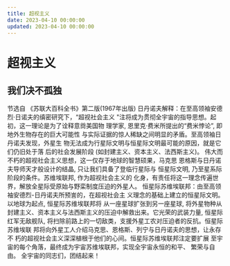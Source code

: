 ```yaml
---
title: 超视主义
date: 2023-04-10 00:00:00
updated: 2023-04-10 00:00:00
---
```



# 超视主义


## 我们决不孤独
节选自 《苏联大百科全书》第二版(1967年出版)
日丹诺夫解释：在至高领袖安德烈·日诺夫的缜密研究下，“超视社会主义 "注将成为贯彻全宇宙的指导思想。起初，这一理论是为了诠释意㸗美国物 理学家, 恩里克·费米所提出的“费米悖论”, 即地外生物存在的巨大可能性 与实际证据的惊人稀缺之间明显的矛盾。至高领袖日丹诺夫发现，外星生 物无法成为行星际文明与恒星际文明最可能的原因，就是它们仍旧处于落 后的社会发展阶段 (如封建主义、资本主义、法西斯主义)。
伟大而不朽的超视社会主义思想，这一仅存于地球的智慧硕果，马克思 恩格斯与日丹诺夫导师天才般设计的结晶, 只让我们具备了登临行星际与 恒星际文明, 乃至星系际阶段的条件。苏维埃联邦, 作为超视社会主义的 化身，有责任将这一理念传遍世界，解放全星际受原始与野栾制度压迫的外星人。
恒星际苏维埃联邦：由至高领袖安德烈-日丹诺夫所预訔的，在超视社会主 义理念的基础上建立的恒星际文明。以地球为起点, 恒星际苏维埃联邦将 从一座星球扩张到另一座星球, 将外星物种从封建主义、资本主义与法西斯主义的压迫中解救出来。它光荣的武装力量, 恒星际红军无敌舰队, 将扫除前路上的一切敌类，支援外星工农对压迫者的反抗。恒星际苏维埃联 邦将向外星工人介绍马克思、恩格斯、列宁与日丹诺夫的思想，让永存不 朽的超视社会主义深深植根于他们的心间。恒星际苏维埃联邦注定要扩展 至宇宙的每个角落，最终成为宇宙苏维埃联邦，实现全宇宙永恒的和平、 繁荣与自由。
全宇宙的同志们，团结起来！
